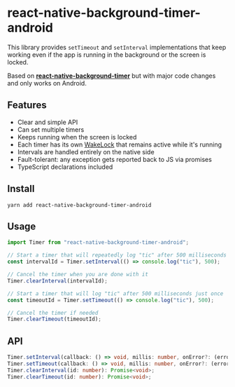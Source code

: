 
# react-native-background-timer-android
This library provides `setTimeout` and `setInterval` implementations that keep working even if the app is running in the background or the screen is locked.

Based on **[react-native-background-timer](https://github.com/ocetnik/react-native-background-timer)** but with major code changes and only works on Android.

## Features
- Clear and simple API
- Can set multiple timers
- Keeps running when the screen is locked
- Each timer has its own [WakeLock](https://developer.android.com/reference/android/os/PowerManager.WakeLock) that remains active while it's running
- Intervals are handled entirely on the native side
- Fault-tolerant: any exception gets reported back to JS via promises
- TypeScript declarations included

## Install
	yarn add react-native-background-timer-android

## Usage
```typescript
import Timer from "react-native-background-timer-android";

// Start a timer that will repeatedly log "tic" after 500 milliseconds
const intervalId = Timer.setInterval(() => console.log("tic"), 500);

// Cancel the timer when you are done with it
Timer.clearInterval(intervalId);

// Start a timer that will log "tic" after 500 milliseconds just once
const timeoutId = Timer.setTimeout(() => console.log("tic"), 500);

// Cancel the timer if needed
Timer.clearTimeout(timeoutId);
```

## API
```typescript
Timer.setInterval(callback: () => void, millis: number, onError?: (error: Error) => void): number;
Timer.setTimeout(callback: () => void, millis: number, onError?: (error: Error) => void): number;
Timer.clearInterval(id: number): Promise<void>;
Timer.clearTimeout(id: number): Promise<void>;
```
